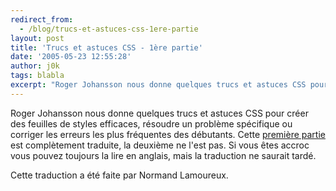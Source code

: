 ```yaml
---
redirect_from:
  - /blog/trucs-et-astuces-css-1ere-partie
layout: post
title: 'Trucs et astuces CSS - 1ère partie'
date: '2005-05-23 12:55:28'
author: j0k
tags: blabla
excerpt: "Roger Johansson nous donne quelques trucs et astuces CSS pour créer des feuilles de styles efficaces, résoudre un problème spécifique ou corriger les erreurs les plus fréquentes des débutants.     \nCette [première partie](http://w3qc.org/docs/trucs-et-astuces-css-1.html) est complètement traduite, la deuxième ne l'est pas. Si vous êtes accroc vous pouvez      …"
---
```



Roger Johansson nous donne quelques trucs et astuces CSS pour créer des feuilles de styles efficaces, résoudre un problème spécifique ou corriger les erreurs les plus fréquentes des débutants.
Cette [première partie](http://w3qc.org/docs/trucs-et-astuces-css-1.html) est complètement traduite, la deuxième ne l'est pas. Si vous êtes accroc vous pouvez toujours la lire en anglais, mais la traduction ne saurait tardé.

Cette traduction a été faite par Normand Lamoureux.
